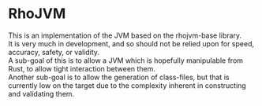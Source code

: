 # RhoJVM
This is an implementation of the JVM based on the rhojvm-base library.  
It is very much in development, and so should not be relied upon for speed, accuracy, safety, or validity.  
A sub-goal of this is to allow a JVM which is hopefully manipulable from Rust, to allow tight interaction between them.  
Another sub-goal is to allow the generation of class-files, but that is currently low on the target due to the complexity inherent in constructing and validating them. 